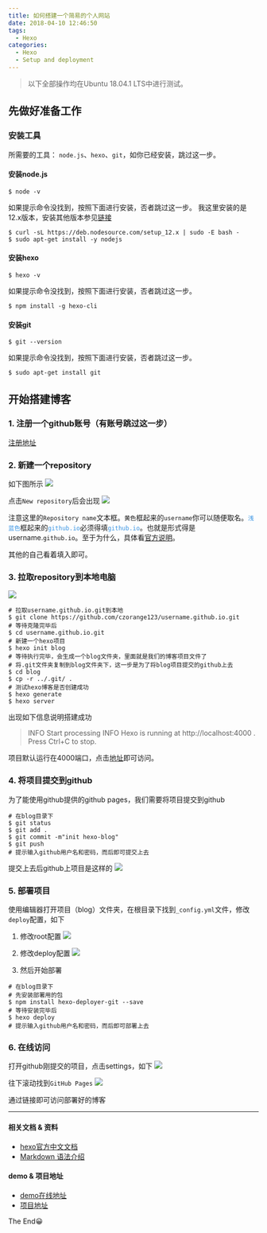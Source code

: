```yaml
---
title: 如何搭建一个简易的个人网站
date: 2018-04-10 12:46:50
tags:
  - Hexo
categories:
  - Hexo
  - Setup and deployment
---
```

> 以下全部操作均在Ubuntu 18.04.1 LTS中进行测试。

## 先做好准备工作

### 安装工具

所需要的工具： `node.js`、`hexo`、`git`，如你已经安装，跳过这一步。

#### 安装node.js

```shell
$ node -v
```

如果提示命令没找到，按照下面进行安装，否者跳过这一步。
我这里安装的是12.x版本，安装其他版本参见[链接](https://github.com/nodesource/distributions/blob/master/README.md#installation-instructions)

```shell
$ curl -sL https://deb.nodesource.com/setup_12.x | sudo -E bash -
$ sudo apt-get install -y nodejs
```

#### 安装hexo

```shell
$ hexo -v
```
如果提示命令没找到，按照下面进行安装，否者跳过这一步。

```shell
$ npm install -g hexo-cli
```
#### 安装git

```shell
$ git --version
```

如果提示命令没找到，按照下面进行安装，否者跳过这一步。

```shell
$ sudo apt-get install git
```

## 开始搭建博客

### 1. 注册一个github账号（有账号跳过这一步）

[注册地址](https://github.com/)

### 2. 新建一个repository

如下图所示
![](/images/hexo-build/new_a_repository.png)

点击`New repository`后会出现
![](/images/hexo-build/creating_repository.png)

注意这里的`Repository name`文本框。`黄色`框起来的`username`你可以随便取名。<code style="color: #3a95e4">浅蓝色</code>框起来的<code style="color: #3a95e4">github.io</code>必须得填<code style="color: #3a95e4">github.io</code>。也就是形式得是username.`github.io`。至于为什么，具体看[官方说明](https://pages.github.com/)。

其他的自己看着填入即可。

### 3. 拉取repository到本地电脑

![](/images/hexo-build/clone_repository.png)

```shell
# 拉取username.github.io.git到本地
$ git clone https://github.com/czorange123/username.github.io.git
# 等待克隆完毕后
$ cd username.github.io.git
# 新建一个hexo项目
$ hexo init blog
# 等待执行完毕，会生成一个blog文件夹，里面就是我们的博客项目文件了
# 将.git文件夹复制到blog文件夹下，这一步是为了将blog项目提交的github上去
$ cd blog
$ cp -r ../.git/ .
# 测试hexo博客是否创建成功
$ hexo generate
$ hexo server
```

出现如下信息说明搭建成功

> INFO  Start processing
  INFO  Hexo is running at http://localhost:4000 . Press Ctrl+C to stop.

项目默认运行在4000端口，点击[地址](http://localhost:4000)即可访问。

### 4. 将项目提交到github

为了能使用github提供的github pages，我们需要将项目提交到github

```shell
# 在blog目录下
$ git status
$ git add .
$ git commit -m"init hexo-blog"
$ git push
# 提示输入github用户名和密码，而后即可提交上去
```

提交上去后github上项目是这样的
![](/images/hexo-build/gitpush.png)

### 5. 部署项目

使用编辑器打开项目（blog）文件夹，在根目录下找到`_config.yml`文件，修改`deploy`配置，如下

1. 修改root配置
![](/images/hexo-build/update_config.png)

2. 修改deploy配置
![](/images/hexo-build/deploy_gh-pages.png)

3. 然后开始部署
```shell
# 在blog目录下
# 先安装部署用的包
$ npm install hexo-deployer-git --save
# 等待安装完毕后
$ hexo deploy
# 提示输入github用户名和密码，而后即可部署上去
```

### 6. 在线访问

打开github刚提交的项目，点击settings，如下
![](/images/hexo-build/github_settings.png)

往下滚动找到`GitHub Pages`
![](/images/hexo-build/gh-pages.png)

通过链接即可访问部署好的博客

---

#### 相关文档 & 资料

- [hexo官方中文文档](https://hexo.io/zh-cn/docs/)
- [Markdown 语法介绍](https://coding.net/help/doc/project/markdown.html)

#### demo & 项目地址

- [demo在线地址](https://zchengsite.github.io/username.github.io/)
- [项目地址](https://github.com/zchengsite/username.github.io)

The End😀

